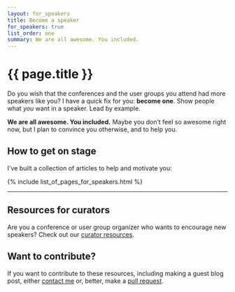 ```yaml
---
layout: for_speakers
title: Become a speaker
for_speakers: true
list_order: one
summary: We are all awesome. You included.
---
```


# {{ page.title }}

Do you wish that the conferences and the user groups you attend had more speakers like you? I have a quick fix for you: **become one**. Show people what *you* want in a speaker. Lead by example.

**We are all awesome. You included.** Maybe you don’t feel so awesome right now, but I plan to convince you otherwise, and to help you.

## How to get on stage

I've built a collection of articles to help and motivate you:

{% include list_of_pages_for_speakers.html %}

<hr>

## Resources for curators

Are you a conference or user group organizer who wants to encourage new speakers? Check out our [curator resources](/for_curators/).

## Want to contribute?

If you want to contribute to these resources, including making a guest blog post, either [contact me](http://twitter.com/theophani) or, better, make a [pull request](https://github.com/janl/waaa).
